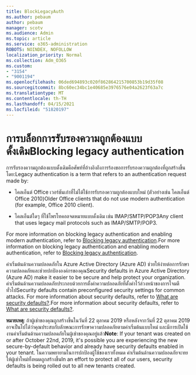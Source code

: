 ```yaml
---
title: BlockLegacyAuth
ms.author: pebaum
author: pebaum
manager: scotv
ms.audience: Admin
ms.topic: article
ms.service: o365-administration
ROBOTS: NOINDEX, NOFOLLOW
localization_priority: Normal
ms.collection: Adm_O365
ms.custom:
- "3154"
- "9001194"
ms.openlocfilehash: 06ded694893c020f862864215700853b19d35f08
ms.sourcegitcommit: 8bc60ec34bc1e40685e3976576e04a2623f63a7c
ms.translationtype: MT
ms.contentlocale: th-TH
ms.lasthandoff: 04/15/2021
ms.locfileid: "51820197"
---
```

# <a name="blocking-legacy-authentication"></a><span data-ttu-id="a597d-102">การบล็อกการรับรองความถูกต้องแบบดั้งเดิม</span><span class="sxs-lookup"><span data-stu-id="a597d-102">Blocking legacy authentication</span></span>

<span data-ttu-id="a597d-103">การรับรองความถูกต้องแบบดั้งเดิมคือศัพท์ที่อ้างอิงถึงการร้องขอการรับรองความถูกต้องที่ถูกสร้างขึ้นโดย:</span><span class="sxs-lookup"><span data-stu-id="a597d-103">Legacy authentication is a term that refers to an authentication request made by:</span></span>

- <span data-ttu-id="a597d-104">ไคลเอ็นต์ Office เวอร์ชันเก่าที่ไม่ได้ใช้การรับรองความถูกต้องแบบใหม่ (ตัวอย่างเช่น ไคลเอ็นต์ Office 2010)</span><span class="sxs-lookup"><span data-stu-id="a597d-104">Older Office clients that do not use modern authentication (for example, Office 2010 client).</span></span>

- <span data-ttu-id="a597d-105">ไคลเอ็นต์ใดๆ ที่ใช้โพรโทคอลจดหมายแบบดั้งเดิม เช่น IMAP/SMTP/POP3</span><span class="sxs-lookup"><span data-stu-id="a597d-105">Any client that uses legacy mail protocols such as IMAP/SMTP/POP3.</span></span>

<span data-ttu-id="a597d-106">For more information on blocking legacy authentication and enabling modern authentication, refer to [Blocking legacy authentication](https://docs.microsoft.com/azure/active-directory/conditional-access/concept-conditional-access-block-legacy-authentication).</span><span class="sxs-lookup"><span data-stu-id="a597d-106">For more information on blocking legacy authentication and enabling modern authentication, refer to [Blocking legacy authentication](https://docs.microsoft.com/azure/active-directory/conditional-access/concept-conditional-access-block-legacy-authentication).</span></span>

<span data-ttu-id="a597d-107">ค่าเริ่มต้นด้านความปลอดภัยใน Azure Active Directory (Azure AD) ช่วยให้ง่ายต่อการรักษาความปลอดภัยและช่วยปกป้ององค์กรของคุณ</span><span class="sxs-lookup"><span data-stu-id="a597d-107">Security defaults in Azure Active Directory (Azure AD) make it easier to be secure and help protect your organization.</span></span> <span data-ttu-id="a597d-108">ค่าเริ่มต้นด้านความปลอดภัยประกอบด้วยการตั้งค่าความปลอดภัยที่ตั้งค่าไว้ล่วงหน้าของการโจมตีทั่วไป</span><span class="sxs-lookup"><span data-stu-id="a597d-108">Security defaults contain preconfigured security settings for common attacks.</span></span>
<span data-ttu-id="a597d-109">For more information about security defaults, refer to [What are security defaults?](https://docs.microsoft.com/azure/active-directory/fundamentals/concept-fundamentals-security-defaults).</span><span class="sxs-lookup"><span data-stu-id="a597d-109">For more information about security defaults, refer to [What are security defaults?](https://docs.microsoft.com/azure/active-directory/fundamentals/concept-fundamentals-security-defaults).</span></span> 

<span data-ttu-id="a597d-110">**หมายเหตุ**: ถ้าผู้เช่าของคุณถูกสร้างขึ้นในวันที่ 22 ตุลาคม 2019 หรือหลังจากวันที่ 22 ตุลาคม 2019 อาจเป็นไปได้ว่าคุณประสบกับลักษณะการรักษาความปลอดภัยตามค่าเริ่มต้นแบบใหม่ และมีการเปิดใช้งานค่าเริ่มต้นด้านความปลอดภัยในผู้เช่าของคุณอยู่แล้ว</span><span class="sxs-lookup"><span data-stu-id="a597d-110">**Note**:  If your tenant was created on or after October 22nd, 2019, it's possible you are experiencing the new secure-by-default behavior and already have security defaults enabled in your tenant.</span></span>  <span data-ttu-id="a597d-111">ในความพยายามในการปกป้องผู้ใช้ของเราทั้งหมด ค่าเริ่มต้นด้านความปลอดภัยจะทยให้ผู้เช่าใหม่ทั้งหมดถูกสร้างขึ้น</span><span class="sxs-lookup"><span data-stu-id="a597d-111">In an effort to protect all of our users, security defaults is being rolled out to all new tenants created.</span></span>
